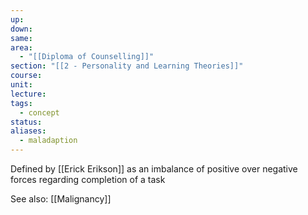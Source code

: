 ```yaml
---
up: 
down: 
same: 
area:
  - "[[Diploma of Counselling]]"
section: "[[2 - Personality and Learning Theories]]"
course: 
unit: 
lecture: 
tags:
  - concept
status: 
aliases:
  - maladaption
---
```

Defined by [[Erick Erikson]] as an imbalance of positive over negative forces regarding completion of a task

See also: [[Malignancy]]
